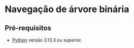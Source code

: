 # Navegação de árvore binária

## Pré-requisitos

- [Python](https://www.python.org/downloads/) versão 3.13.3 ou superior.

